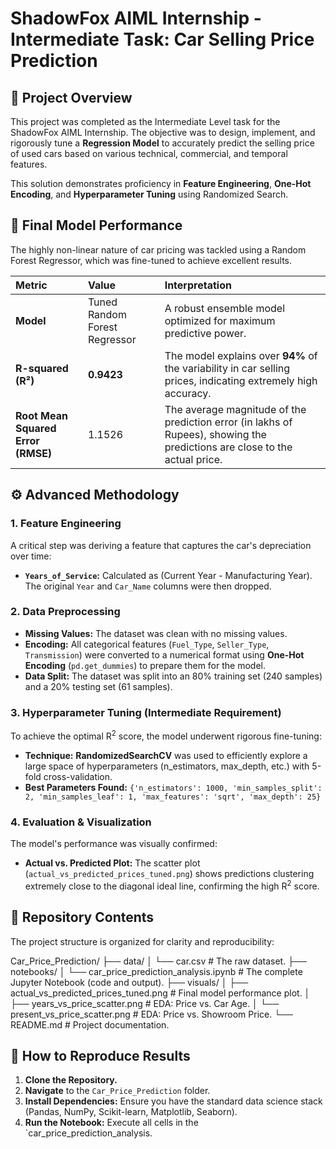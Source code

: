 # ShadowFox AIML Internship - Intermediate Task: Car Selling Price Prediction

## 🚀 Project Overview
This project was completed as the Intermediate Level task for the ShadowFox AIML Internship. The objective was to design, implement, and rigorously tune a **Regression Model** to accurately predict the selling price of used cars based on various technical, commercial, and temporal features.

This solution demonstrates proficiency in **Feature Engineering**, **One-Hot Encoding**, and **Hyperparameter Tuning** using Randomized Search.

## 🎯 Final Model Performance
The highly non-linear nature of car pricing was tackled using a Random Forest Regressor, which was fine-tuned to achieve excellent results.

| Metric | Value | Interpretation |
| :--- | :--- | :--- |
| **Model** | Tuned Random Forest Regressor | A robust ensemble model optimized for maximum predictive power. |
| **R-squared (R²)** | **0.9423** | The model explains over **94%** of the variability in car selling prices, indicating extremely high accuracy. |
| **Root Mean Squared Error (RMSE)** | 1.1526 | The average magnitude of the prediction error (in lakhs of Rupees), showing the predictions are close to the actual price. |

## ⚙️ Advanced Methodology

### 1. Feature Engineering
A critical step was deriving a feature that captures the car's depreciation over time:
* **`Years_of_Service`:** Calculated as (Current Year - Manufacturing Year). The original `Year` and `Car_Name` columns were then dropped.

### 2. Data Preprocessing
* **Missing Values:** The dataset was clean with no missing values.
* **Encoding:** All categorical features (`Fuel_Type`, `Seller_Type`, `Transmission`) were converted to a numerical format using **One-Hot Encoding** (`pd.get_dummies`) to prepare them for the model.
* **Data Split:** The dataset was split into an 80% training set (240 samples) and a 20% testing set (61 samples).

### 3. Hyperparameter Tuning (Intermediate Requirement)
To achieve the optimal $\text{R}^2$ score, the model underwent rigorous fine-tuning:
* **Technique:** **RandomizedSearchCV** was used to efficiently explore a large space of hyperparameters (n\_estimators, max\_depth, etc.) with 5-fold cross-validation.
* **Best Parameters Found:** `{'n_estimators': 1000, 'min_samples_split': 2, 'min_samples_leaf': 1, 'max_features': 'sqrt', 'max_depth': 25}`

### 4. Evaluation & Visualization
The model's performance was visually confirmed:
* **Actual vs. Predicted Plot:** The scatter plot (`actual_vs_predicted_prices_tuned.png`) shows predictions clustering extremely close to the diagonal ideal line, confirming the high $\text{R}^2$ score.

## 📂 Repository Contents
The project structure is organized for clarity and reproducibility:

Car_Price_Prediction/ ├── data/ │ └── car.csv # The raw dataset. ├── notebooks/ │ └── car_price_prediction_analysis.ipynb # The complete Jupyter Notebook (code and output). ├── visuals/ │ ├── actual_vs_predicted_prices_tuned.png # Final model performance plot. │ ├── years_vs_price_scatter.png # EDA: Price vs. Car Age. │ └── present_vs_price_scatter.png # EDA: Price vs. Showroom Price. └── README.md # Project documentation.


## 🔗 How to Reproduce Results
1.  **Clone the Repository.**
2.  **Navigate** to the `Car_Price_Prediction` folder.
3.  **Install Dependencies:** Ensure you have the standard data science stack (Pandas, NumPy, Scikit-learn, Matplotlib, Seaborn).
4.  **Run the Notebook:** Execute all cells in the `car_price_prediction_analysis.